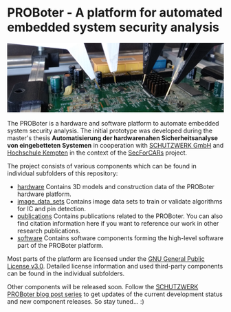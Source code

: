 # PROBoter - A platform for automated embedded system security analysis

![PROBoter title image](/docs/title.png)

The PROBoter is a hardware and software platform to automate embedded system security analysis. The initial prototype was developed during the master's thesis **Automatisierung der hardwarenahen Sicherheitsanalyse von eingebetteten Systemen** in cooperation with [SCHUTZWERK GmbH](https://www.schutzwerk.com) and
[Hochschule Kempten](https://www.hs-kempten.de) in the context of the [SecForCARs](https://www.secforcars.de) project.

The project consists of various components which can be found in individual subfolders of this repository:

- [hardware](/hardware) Contains 3D models and construction data of the PROBoter hardware platform.
- [image_data_sets](/image_data_sets) Contains image data sets to train or validate algorithms for IC and pin detection.
- [publications](/publications) Contains publications related to the PROBoter. You can also find citation information here if you want to reference our work in other research publications.
- [software](/software) Contains software components forming the high-level software part of the PROBoter platform.

Most parts of the platform are licensed under the [GNU General Public License v3.0](https://www.gnu.org/licenses/gpl-3.0.txt). Detailed license information and used third-party components can be found in the individual subfolders.

Other components will be released soon. Follow the [SCHUTZWERK PROBoter blog post series](https://schutzwerk.com/en/43/posts/proboter_01/) to get updates of the current development status and new component releases. So stay tuned... :)

